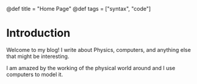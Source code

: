 @def title = "Home Page"
@def tags = ["syntax", "code"]

# Introduction

Welcome to my blog!
I write about Physics, computers, and anything else that might be interesting.

I am amazed by the working of the physical world around and I use computers to model it.
